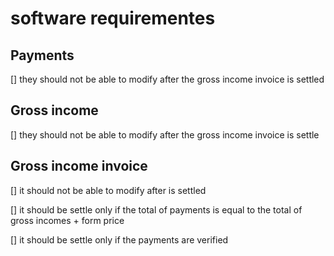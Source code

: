 # software requirementes 

## Payments 
[] they should not be able to modify after the gross income invoice is settled 

## Gross income 
[] they should not be able to modify after the gross income invoice is settle 

## Gross income invoice 
[] it should not be able to modify after is settled 

[] it should be settle only if the total of payments is equal to the total of gross incomes + form price 

[] it should be settle only if the payments are verified 

